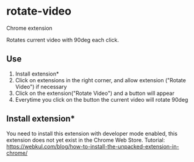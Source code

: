 # rotate-video
Chrome extension

Rotates current video with 90deg each click.

## Use
1. Install extension*
3. Click on extensions in the right corner, and allow extension ("Rotate Video") if necessary
4. Click on the extension("Rotate Video") and a button will appear
5. Everytime you click on the button the current video will rotate 90deg

## Install extension*
You need to install this extension with developer mode enabled, this extension does not yet exist in the Chrome Web Store.
Tutorial:
https://webkul.com/blog/how-to-install-the-unpacked-extension-in-chrome/
